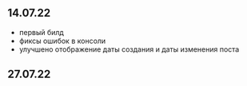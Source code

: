 ## 14.07.22
 - первый билд
 - фиксы ошибок в консоли
 - улучшено отображение даты создания и даты изменения поста

## 27.07.22

